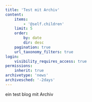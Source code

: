 ```yaml
---
title: 'Test mit Archiv'
content:
    items:
        - '@self.children'
    limit: 5
    order:
        by: date
        dir: desc
    pagination: true
    url_taxonomy_filters: true
login:
    visibility_requires_access: true
permissions:
    inherit: true
archivetype: 'news'
archivesched: '-2days'
---
```


ein test blog mit Archiv